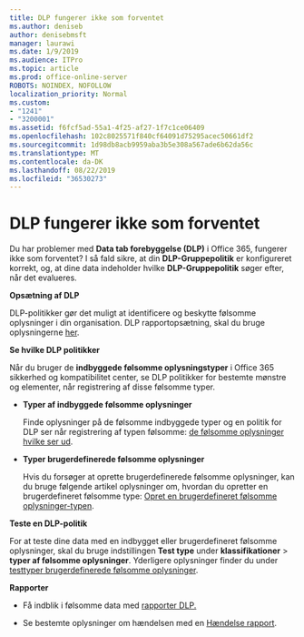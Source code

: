 ```yaml
---
title: DLP fungerer ikke som forventet
ms.author: deniseb
author: denisebmsft
manager: laurawi
ms.date: 1/9/2019
ms.audience: ITPro
ms.topic: article
ms.prod: office-online-server
ROBOTS: NOINDEX, NOFOLLOW
localization_priority: Normal
ms.custom:
- "1241"
- "3200001"
ms.assetid: f6fcf5ad-55a1-4f25-af27-1f7c1ce06409
ms.openlocfilehash: 102c8025571f840cf64091d75295acec50661df2
ms.sourcegitcommit: 1d98db8acb9959aba3b5e308a567ade6b62da56c
ms.translationtype: MT
ms.contentlocale: da-DK
ms.lasthandoff: 08/22/2019
ms.locfileid: "36530273"
---
```

# <a name="dlp-not-working-as-expected"></a>DLP fungerer ikke som forventet

Du har problemer med **Data tab forebyggelse (DLP)** i Office 365, fungerer ikke som forventet? I så fald sikre, at din **DLP-Gruppepolitik** er konfigureret korrekt, og, at dine data indeholder hvilke **DLP-Gruppepolitik** søger efter, når det evalueres.
  
 **Opsætning af DLP**
  
DLP-politikker gør det muligt at identificere og beskytte følsomme oplysninger i din organisation. DLP rapportopsætning, skal du bruge oplysningerne [her](https://docs.microsoft.com/office365/securitycompliance/prevent-data-loss#set-up-dlp).
  
 **Se hvilke DLP politikker**
  
Når du bruger de **indbyggede følsomme oplysningstyper** i Office 365 sikkerhed og kompatibilitet center, se DLP politikker for bestemte mønstre og elementer, når registrering af disse følsomme typer.
  
- **Typer af indbyggede følsomme oplysninger**

    Finde oplysninger på de følsomme indbyggede typer og en politik for DLP ser når registrering af typen følsomme: [de følsomme oplysninger hvilke ser ud](https://docs.microsoft.com/office365/securitycompliance/what-the-sensitive-information-types-look-for).

- **Typer brugerdefinerede følsomme oplysninger**

    Hvis du forsøger at oprette brugerdefinerede følsomme oplysninger, kan du bruge følgende artikel oplysninger om, hvordan du opretter en brugerdefineret følsomme type: [Opret en brugerdefineret følsomme oplysninger-typen](https://docs.microsoft.com/office365/securitycompliance/create-a-custom-sensitive-information-type).

**Teste en DLP-politik**

For at teste dine data med en indbygget eller brugerdefineret følsomme oplysninger, skal du bruge indstillingen **Test type** under **klassifikationer** > **typer af følsomme oplysninger**. Yderligere oplysninger finder du under [testtyper brugerdefinerede følsomme oplysninger](https://docs.microsoft.com/office365/securitycompliance/create-a-custom-sensitive-information-type#test-custom-sensitive-information-types-in-the-security--compliance-center).

 **Rapporter**
  
- Få indblik i følsomme data med [rapporter DLP.](https://docs.microsoft.com/office365/securitycompliance/data-loss-prevention-policies#dlp-reports)

- Se bestemte oplysninger om hændelsen med en [Hændelse rapport](https://docs.microsoft.com/office365/securitycompliance/data-loss-prevention-policies#incident-reports).
